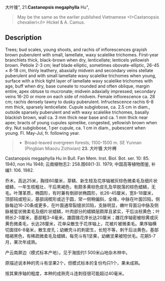 大叶锥",
21.**Castanopsis megaphylla** Hu",

> May be the same as the earlier published Vietnamese &lt;I&gt;Castanopsis chevalieri&lt;/I&gt; Hickel &amp; A. Camus.

## Description
Trees; bud scales, young shoots, and rachis of inflorescences grayish brown puberulent with small, lamellate, waxy scalelike trichomes. First-year branchlets thick, black-brown when dry, lenticellate; lenticels yellowish brown. Petiole 2-3 cm; leaf blade elliptic, sometimes obovate-elliptic, 26-45 ×  8-18 cm, thinly leathery, abaxially midvein and secondary veins stellate puberulent and with small lamellate waxy scalelike trichomes when young, surface with a thick tight layer of lamellate waxy scalelike trichomes with age, buff when dry, base cuneate to rounded and often oblique, margin entire, apex obtuse to mucronate; midvein adaxially impressed; secondary veins 16-20 or more on each side of midvein. Female inflorescence ca. 28 cm; rachis densely tawny to dusky puberulent. Infructescence rachis 6-8 mm thick, sparsely lenticellate. Cupule subglobose, ca. 2.5 cm in diam., outside sparsely puberulent and with waxy scalelike trichomes, basally blackish brown, wall ca. 3 mm thick near base and ca. 1 mm thick near apex; bracts of young cupules spinelike, congested, yellowish brown when dry. Nut subglobose, 1 per cupule, ca. 1 cm in diam., pubescent when young. Fl. May-Jul, fr. following year.

> *  Broad-leaved evergreen forests; 1100-1500 m. SE Yunnan (Pingbian Miaozu Zizhixian)
**23. 大叶锥 大叶栲**

Castanopsis megaphylla Hu in Bull. Fan Mem. Inst. Biol. Bot. ser. 10: 85. 1940, non Hu 1948; 云南植物志2: 258.图68(1-3). 1979; 中国高等植物图鉴, 补编1: 106. 1982.

乔木，高达25米，胸径60厘米，芽鳞、新生枝及花序轴被灰棕色微柔毛及细片状蜡鳞，一年生枝粗壮，干后黑褐色，有颇多黄棕色皮孔及早脱落的棕色蜡鳞，无毛。叶薄革质，椭圆形，有时兼有倒卵状椭圆形，长26-45厘米，宽8-18厘米，顶部钝或短尖，基部阔楔形或近于圆，常一侧稍偏斜，全缘，中脉在叶面凹陷，侧脉每边16-20条或更多，在叶面通常裂缝状凹陷，支脉明显，嫩叶背面沿中脉及侧脉被星状微柔毛及细片状蜡鳞，叶肉部分的蜡鳞层颇厚且紧实，干后淡棕黄色；叶柄长2-3厘米，基部粗3-4毫米。雄圆锥花序长达20厘米；雌花序轴密被棕黄或灰黄色微柔毛，长达28厘米，花单朵散生于花序轴上，花被片被微柔毛。果序轴横切面径6-8毫米，散生皮孔；幼嫩壳斗的刺密生，长短不等，刺干后淡黄色，基部暗褐黑色，有稀疏微柔毛及蜡鳞，每壳斗有1坚果，幼嫩坚果被短伏毛。花期5-7月，果次年成熟。

产云南屏边（模式标本产地）。见于海拔约1 500米山地杂木林中。

原描述说本种的壳斗有坚果2个，但模式标本的复份均只1个，果未成熟。

按其果序轴的粗度，本种的成熟壳斗连刺径很可能超过40毫米。

